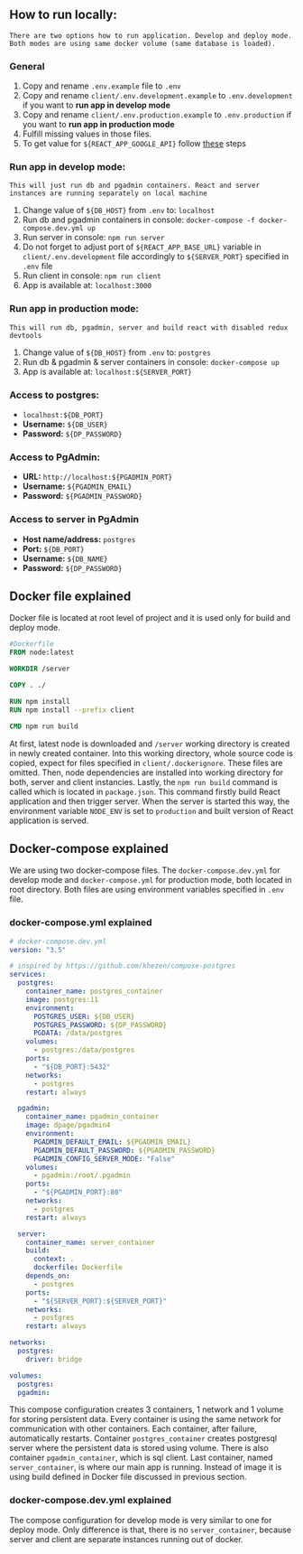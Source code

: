 ## How to run locally:

    There are two options how to run application. Develop and deploy mode. Both modes are using same docker volume (same database is loaded).

### General

1. Copy and rename `.env.example` file to `.env`
2. Copy and rename `client/.env.development.example` to `.env.development` if you want to **run app in develop mode**
3. Copy and rename `client/.env.production.example` to `.env.production` if you want to **run app in production mode**
4. Fulfill missing values in those files.
5. To get value for `${REACT_APP_GOOGLE_API}` follow [these](https://developers.google.com/maps/premium/apikey/maps-javascript-apikey#creating-api-keys) steps

### Run app in develop mode:

    This will just run db and pgadmin containers. React and server instances are running separately on local machine

1. Change value of `${DB_HOST}` from `.env` to: `localhost`
2. Run db and pgadmin containers in console: `docker-compose -f docker-compose.dev.yml up`
3. Run server in console: `npm run server`
4. Do not forget to adjust port of `${REACT_APP_BASE_URL}` variable in `client/.env.development` file accordingly to `${SERVER_PORT}` specified in `.env` file
5. Run client in console: `npm run client`
6. App is available at: `localhost:3000`

### Run app in production mode:

    This will run db, pgadmin, server and build react with disabled redux devtools

1. Change value of `${DB_HOST}` from `.env` to: `postgres`
2. Run db & pgadmin & server containers in console: `docker-compose up`
3. App is available at: `localhost:${SERVER_PORT}`

### Access to postgres:

- `localhost:${DB_PORT}`
- **Username:** `${DB_USER}`
- **Password:** `${DP_PASSWORD}`

### Access to PgAdmin:

- **URL:** `http://localhost:${PGADMIN_PORT}`
- **Username:** `${PGADMIN_EMAIL}`
- **Password:** `${PGADMIN_PASSWORD}`

### Access to server in PgAdmin

- **Host name/address:** `postgres`
- **Port:** `${DB_PORT}`
- **Username:** `${DB_NAME}`
- **Password:** `${DP_PASSWORD}`

## Docker file explained

Docker file is located at root level of project and it is used only for build and deploy mode.

```dockerfile
#Dockerfile
FROM node:latest

WORKDIR /server

COPY . ./

RUN npm install
RUN npm install --prefix client

CMD npm run build
```

At first, latest node is downloaded and `/server` working directory is created in newly created container. Into this working directory, whole source code is copied, expect for files specified in `client/.dockerignore`. These files are omitted. Then, node dependencies are installed into working directory for both, server and client instancies. Lastly, the `npm run build` command is called which is located in `package.json`. This command firstly build React application and then trigger server. When the server is started this way, the environment variable `NODE_ENV` is set to `production` and built version of React application is served.

## Docker-compose explained

We are using two docker-compose files. The `docker-compose.dev.yml` for develop mode and `docker-compose.yml` for production mode, both located in root directory. Both files are using environment variables specified in `.env` file.

### docker-compose.yml explained

```yml
# docker-compose.dev.yml
version: "3.5"

# inspired by https://github.com/khezen/compose-postgres
services:
  postgres:
    container_name: postgres_container
    image: postgres:11
    environment:
      POSTGRES_USER: ${DB_USER}
      POSTGRES_PASSWORD: ${DP_PASSWORD}
      PGDATA: /data/postgres
    volumes:
      - postgres:/data/postgres
    ports:
      - "${DB_PORT}:5432"
    networks:
      - postgres
    restart: always

  pgadmin:
    container_name: pgadmin_container
    image: dpage/pgadmin4
    environment:
      PGADMIN_DEFAULT_EMAIL: ${PGADMIN_EMAIL}
      PGADMIN_DEFAULT_PASSWORD: ${PGADMIN_PASSWORD}
      PGADMIN_CONFIG_SERVER_MODE: "False"
    volumes:
      - pgadmin:/root/.pgadmin
    ports:
      - "${PGADMIN_PORT}:80"
    networks:
      - postgres
    restart: always

  server:
    container_name: server_container
    build:
      context: .
      dockerfile: Dockerfile
    depends_on:
      - postgres
    ports:
      - "${SERVER_PORT}:${SERVER_PORT}"
    networks:
      - postgres
    restart: always

networks:
  postgres:
    driver: bridge

volumes:
  postgres:
  pgadmin:
```

This compose configuration creates 3 containers, 1 network and 1 volume for storing persistent data. Every container is using the same network for communication with other containers. Each container, after failure, automatically restarts. Container `postgres_container` creates postgresql server where the persistent data is stored using volume. There is also container `pgadmin_container`, which is sql client. Last container, named `server_container`, is where our main app is running. Instead of image it is using build defined in Docker file discussed in previous section.

### docker-compose.dev.yml explained

The compose configuration for develop mode is very similar to one for deploy mode. Only difference is that, there is no `server_container`, because server and client are separate instances running out of docker.
